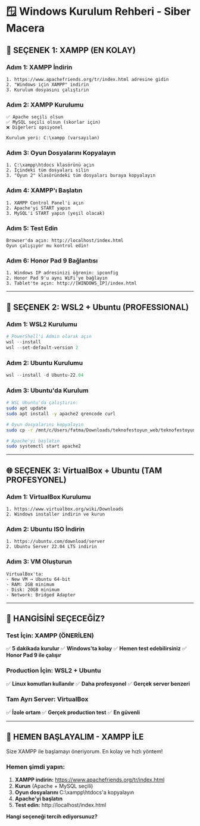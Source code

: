 # 🪟 Windows Kurulum Rehberi - Siber Macera

## 🚀 **SEÇENEK 1: XAMPP (EN KOLAY)**

### Adım 1: XAMPP İndirin
```
1. https://www.apachefriends.org/tr/index.html adresine gidin
2. "Windows için XAMPP" indirin
3. Kurulum dosyasını çalıştırın
```

### Adım 2: XAMPP Kurulumu
```
✅ Apache seçili olsun
✅ MySQL seçili olsun (skorlar için)
❌ Diğerleri opsiyonel

Kurulum yeri: C:\xampp (varsayılan)
```

### Adım 3: Oyun Dosyalarını Kopyalayın
```
1. C:\xampp\htdocs klasörünü açın
2. İçindeki tüm dosyaları silin
3. "Oyun 2" klasöründeki tüm dosyaları buraya kopyalayın
```

### Adım 4: XAMPP'ı Başlatın
```
1. XAMPP Control Panel'i açın
2. Apache'yi START yapın
3. MySQL'i START yapın (yeşil olacak)
```

### Adım 5: Test Edin
```
Browser'da açın: http://localhost/index.html
Oyun çalışıyor mu kontrol edin!
```

### Adım 6: Honor Pad 9 Bağlantısı
```
1. Windows IP adresinizi öğrenin: ipconfig
2. Honor Pad 9'u aynı WiFi'ye bağlayın
3. Tablet'te açın: http://[WINDOWS_IP]/index.html
```

---

## 🐧 **SEÇENEK 2: WSL2 + Ubuntu (PROFESSIONAL)**

### Adım 1: WSL2 Kurulumu
```powershell
# PowerShell'i Admin olarak açın
wsl --install
wsl --set-default-version 2
```

### Adım 2: Ubuntu Kurulumu
```powershell
wsl --install -d Ubuntu-22.04
```

### Adım 3: Ubuntu'da Kurulum
```bash
# WSL Ubuntu'da çalıştırın:
sudo apt update
sudo apt install -y apache2 qrencode curl

# Oyun dosyalarını kopyalayın
sudo cp -r /mnt/c/Users/fatma/Downloads/teknofestoyun_web/teknofestoyun_v18/"Oyun 2"/* /var/www/html/

# Apache'yi başlatın
sudo systemctl start apache2
```

---

## 🌐 **SEÇENEK 3: VirtualBox + Ubuntu (TAM PROFESYONEL)**

### Adım 1: VirtualBox Kurulumu
```
1. https://www.virtualbox.org/wiki/Downloads
2. Windows installer indirin ve kurun
```

### Adım 2: Ubuntu ISO İndirin
```
1. https://ubuntu.com/download/server
2. Ubuntu Server 22.04 LTS indirin
```

### Adım 3: VM Oluşturun
```
VirtualBox'ta:
- New VM → Ubuntu 64-bit
- RAM: 2GB minimum
- Disk: 20GB minimum
- Network: Bridged Adapter
```

---

## 🎯 **HANGİSİNİ SEÇECEĞİZ?**

### **Test İçin: XAMPP (ÖNERİLEN)**
✅ **5 dakikada kurulur**
✅ **Windows'ta kolay**
✅ **Hemen test edebilirsiniz**
✅ **Honor Pad 9 ile çalışır**

### **Production İçin: WSL2 + Ubuntu**  
✅ **Linux komutları kullanılır**
✅ **Daha profesyonel**
✅ **Gerçek server benzeri**

### **Tam Ayrı Server: VirtualBox**
✅ **İzole ortam**
✅ **Gerçek production test**
✅ **En güvenli**

---

## 🚀 **HEMEN BAŞLAYALIM - XAMPP İLE**

Size XAMPP ile başlamayı öneriyorum. En kolay ve hızlı yöntem!

### Hemen şimdi yapın:
1. **XAMPP indirin:** https://www.apachefriends.org/tr/index.html
2. **Kurun** (Apache + MySQL seçili)
3. **Oyun dosyalarını** C:\xampp\htdocs'a kopyalayın
4. **Apache'yi başlatın**
5. **Test edin:** http://localhost/index.html

**Hangi seçeneği tercih ediyorsunuz?**
